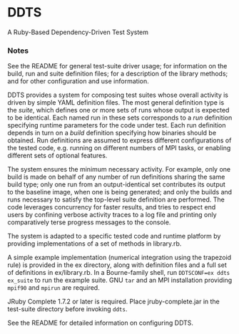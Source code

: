 DDTS
====

A Ruby-Based Dependency-Driven Test System
### Notes

See the README for general test-suite driver usage; for information on the build, run and suite definition files; for a description of the library methods; and for other configuration and use information.

DDTS provides a system for composing test suites whose overall activity is driven by simple YAML definition files. The most general definition type is the _suite_, which defines one or more sets of runs whose output is expected to be identical. Each named run in these sets corresponds to a _run_ definition specifying runtime parameters for the code under test. Each run definition depends in turn on a _build_ definition specifying how binaries should be obtained. Run definitions are assumed to express different configurations of the tested code, e.g. running on different numbers of MPI tasks, or enabling different sets of optional features.

The system ensures the minimum necessary activity. For example, only one build is made on behalf of any number of run definitions sharing the same build type; only one run from an output-identical set contributes its output to the baseline image, when one is being generated; and only the builds and runs necessary to satisfy the top-level suite definition are performed. The code leverages concurrency for faster results, and tries to respect end users by confining verbose activity traces to a log file and printing only comparatively terse progress messages to the console.

The system is adapted to a specific tested code and runtime platform by providing implementations of a set of methods in library.rb.

A simple example implementation (numerical integration using the trapezoid rule) is provided in the ex directory, along with definition files and a full set of definitions in ex/library.rb. In a Bourne-family shell, run `DDTSCONF=ex ddts ex_suite` to run the example suite. GNU `tar` and an MPI installation providing `mpif90` and `mpirun` are required.

JRuby Complete 1.7.2 or later is required. Place jruby-complete.jar in the test-suite directory before invoking `ddts`.

See the README for detailed information on configuring DDTS.
